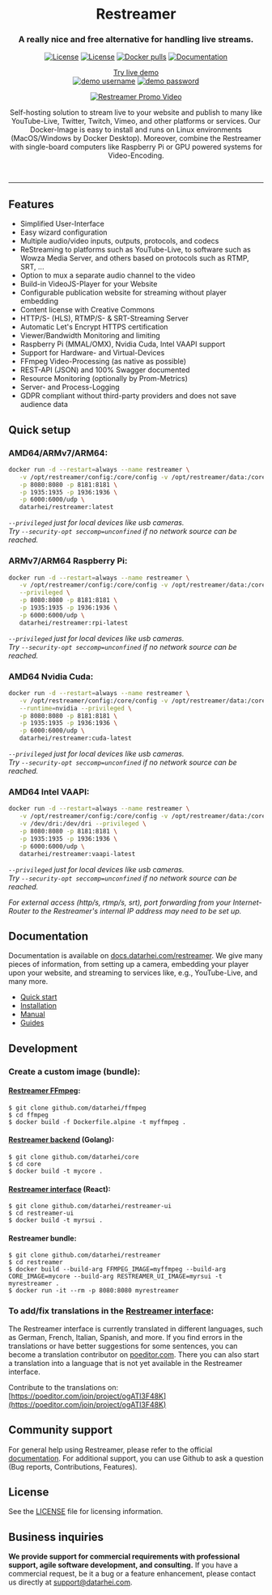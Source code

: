 <h1 align="center">Restreamer</h1>
<h3 align="center">A really nice and free alternative for handling live streams.</h3>
<p align="center">
<a href="https://github.com/datarhei/restreamer/blob/2.x/LICENSE" target="_blank"><img src="https://img.shields.io/github/license/datarhei/restreamer" alt="License" /></a>
<a href="https://github.com/datarhei/restreamer/releases" target="_blank"><img src="https://img.shields.io/github/v/release/datarhei/restreamer?include_prereleases" alt="License" /></a>
<a href="https://hub.docker.com/r/datarhei/restreamer" target="_blank"><img src="https://img.shields.io/docker/pulls/datarhei/restreamer" alt="Docker pulls" /></a>
<a href="https://docs.datarhei.com/restreamer/getting-started/quick-start" target="_blank"><img src="https://img.shields.io/badge/documentation-get%20started-green" alt="Documentation" /></a>
</p>
<p align="center"><a href="https://demo.datarhei.com/ui" target="_blank">Try live demo</a><br />
<a href="https://demo.datarhei.com/ui" target="_blank"><img src="https://img.shields.io/badge/username-admin-blue" alt="demo username" /></a>
<a href="https://demo.datarhei.com/ui" target="_blank"><img src="https://img.shields.io/badge/password-demo-blue" alt="demo password" /></a>

<p align="center">
  <a href="https://datarhei.com">
    <img src="https://github.com/datarhei/restreamer/blob/2.x/readme-promo.gif" alt="Restreamer Promo Video" />
  </a>
</p>

<p align="center">Self-hosting solution to stream live to your website and publish to many like YouTube-Live, Twitter, Twitch, Vimeo, and other platforms or services. Our Docker-Image is easy to install and runs on Linux environments (MacOS/Windows by Docker Desktop). Moreover, combine the Restreamer with single-board computers like Raspberry Pi or GPU powered systems for Video-Encoding.</p>
<br />
<hr />

## Features

- Simplified User-Interface
- Easy wizard configuration
- Multiple audio/video inputs, outputs, protocols, and codecs
- ReStreaming to platforms such as YouTube-Live, to software such as Wowza Media Server, and others based on protocols such as RTMP, SRT, ...
- Option to mux a separate audio channel to the video
- Build-in VideoJS-Player for your Website
- Configurable publication website for streaming without player embedding
- Content license with Creative Commons
- HTTP/S- (HLS), RTMP/S- & SRT-Streaming Server
- Automatic Let's Encrypt HTTPS certification
- Viewer/Bandwidth Monitoring and limiting
- Raspberry Pi (MMAL/OMX), Nvidia Cuda, Intel VAAPI support
- Support for Hardware- and Virtual-Devices
- FFmpeg Video-Processing (as native as possible)
- REST-API (JSON) and 100% Swagger documented
- Resource Monitoring (optionally by Prom-Metrics)
- Server- and Process-Logging
- GDPR compliant without third-party providers and does not save audience data

## Quick setup

### AMD64/ARMv7/ARM64:
```sh
docker run -d --restart=always --name restreamer \
   -v /opt/restreamer/config:/core/config -v /opt/restreamer/data:/core/data \
   -p 8080:8080 -p 8181:8181 \
   -p 1935:1935 -p 1936:1936 \
   -p 6000:6000/udp \
   datarhei/restreamer:latest
```

*`--privileged` just for local devices like usb cameras.*    
*Try `--security-opt seccomp=unconfined` if no network source can be reached.*

### ARMv7/ARM64 Raspberry Pi:
```sh
docker run -d --restart=always --name restreamer \
   -v /opt/restreamer/config:/core/config -v /opt/restreamer/data:/core/data \
   --privileged \
   -p 8080:8080 -p 8181:8181 \
   -p 1935:1935 -p 1936:1936 \
   -p 6000:6000/udp \
   datarhei/restreamer:rpi-latest
```

*`--privileged` just for local devices like usb cameras.*    
*Try `--security-opt seccomp=unconfined` if no network source can be reached.*

### AMD64 Nvidia Cuda:
```sh
docker run -d --restart=always --name restreamer \
   -v /opt/restreamer/config:/core/config -v /opt/restreamer/data:/core/data \
   --runtime=nvidia --privileged \
   -p 8080:8080 -p 8181:8181 \
   -p 1935:1935 -p 1936:1936 \
   -p 6000:6000/udp \
   datarhei/restreamer:cuda-latest
```

*`--privileged` just for local devices like usb cameras.*    
*Try `--security-opt seccomp=unconfined` if no network source can be reached.*

### AMD64 Intel VAAPI:
```sh
docker run -d --restart=always --name restreamer \
   -v /opt/restreamer/config:/core/config -v /opt/restreamer/data:/core/data \
   -v /dev/dri:/dev/dri --privileged \
   -p 8080:8080 -p 8181:8181 \
   -p 1935:1935 -p 1936:1936 \
   -p 6000:6000/udp \
   datarhei/restreamer:vaapi-latest
```

*`--privileged` just for local devices like usb cameras.*    
*Try `--security-opt seccomp=unconfined` if no network source can be reached.*

*For external access (http/s, rtmp/s, srt), port forwarding from your Internet-Router to the Restreamer's internal IP address may need to be set up.*

## Documentation

Documentation is available on [docs.datarhei.com/restreamer](https://docs.datarhei.com/restreamer). We give many pieces of information, from setting up a camera, embedding your player upon your website, and streaming to services like, e.g., YouTube-Live, and many more.

- [Quick start](https://docs.datarhei.com/restreamer/getting-started/quick-start)
- [Installation](https://docs.datarhei.com/restreamer/installing/minimum-requirements)
- [Manual](https://docs.datarhei.com/restreamer/knowledge-base/manual)
- [Guides](https://docs.datarhei.com/restreamer/knowledge-base/user-guides)

## Development

### Create a custom image (bundle):

#### [Restreamer FFmpeg](https://github.com/datarhei/ffmpeg):
```
$ git clone github.com/datarhei/ffmpeg
$ cd ffmpeg
$ docker build -f Dockerfile.alpine -t myffmpeg .
```

#### [Restreamer backend](https://github.com/datarhei/core) (Golang):

```
$ git clone github.com/datarhei/core
$ cd core
$ docker build -t mycore .
```

#### [Restreamer interface](https://github.com/datarhei/restreamer-ui) (React):
```
$ git clone github.com/datarhei/restreamer-ui
$ cd restreamer-ui
$ docker build -t myrsui .
```

#### Restreamer bundle:
```
$ git clone github.com/datarhei/restreamer
$ cd restreamer
$ docker build --build-arg FFMPEG_IMAGE=myffmpeg --build-arg CORE_IMAGE=mycore --build-arg RESTREAMER_UI_IMAGE=myrsui -t myrestreamer .
$ docker run -it --rm -p 8080:8080 myrestreamer
```

### To add/fix translations in the [Restreamer interface](https://github.com/datarhei/restreamer-ui):

The Restreamer interface is currently translated in different languages, such as German, French, Italian, Spanish, and more. If you find errors in the translations or have better suggestions for some sentences, you can become a translation contributor on [poeditor.com](https://poeditor.com/join/project/ogATl3F48K).
There you can also start a translation into a language that is not yet available in the Restreamer interface.

Contribute to the translations on: [https://poeditor.com/join/project/ogATl3F48K](https://poeditor.com/join/project/ogATl3F48K)

## Community support

For general help using Restreamer, please refer to the official [documentation](https://docs.datarhei.com/restreamer). For additional support, you can use Github to ask a question (Bug reports, Contributions, Features).

## License
See the [LICENSE](./LICENSE) file for licensing information.

## Business inquiries
**We provide support for commercial requirements with professional support, agile software development, and consulting.** If you have a commercial request, be it a bug or a feature enhancement, please contact us directly at support@datarhei.com.
